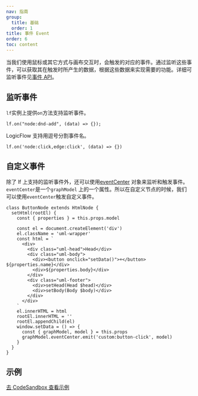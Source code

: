 ```yaml
---
nav: 指南
group:
  title: 基础
  order: 1
title: 事件 Event
order: 6
toc: content
---
```


当我们使用鼠标或其它方式与画布交互时，会触发的对应的事件。通过监听这些事件，可以获取其在触发时所产生的数据，根据这些数据来实现需要的功能。详细可监听事件见[事件 API](../../api/eventCenter.zh.md)。

## 监听事件

`lf`实例上提供`on`方法支持监听事件。

```tsx | pure
lf.on("node:dnd-add", (data) => {});
```

LogicFlow 支持用逗号分割事件名。

```tsx | pure
lf.on('node:click,edge:click', (data) => {})
```

## 自定义事件

除了 lf 上支持的监听事件外，还可以使用[eventCenter](../../api/graphModel.zh.md#eventcenter)
对象来监听和触发事件。`eventCenter`是一个`graphModel`
上的一个属性。所以在自定义节点的时候，我们可以使用`eventCenter`触发自定义事件。

```tsx | pure
class ButtonNode extends HtmlNode {
  setHtml(rootEl) {
    const { properties } = this.props.model

    const el = document.createElement('div')
    el.className = 'uml-wrapper'
    const html = `
      <div>
        <div class="uml-head">Head</div>
        <div class="uml-body">
          <div><button onclick="setData()">+</button> ${properties.name}</div>
          <div>${properties.body}</div>
        </div>
        <div class="uml-footer">
          <div>setHead(Head $head)</div>
          <div>setBody(Body $body)</div>
        </div>
      </div>
    `
    el.innerHTML = html
    rootEl.innerHTML = ''
    rootEl.appendChild(el)
    window.setData = () => {
      const { graphModel, model } = this.props
      graphModel.eventCenter.emit('custom:button-click', model)
    }
  }
}
```

## 示例

<a href="https://codesandbox.io/embed/logicflow-step7-dpmgb?fontsize=14&hidenavigation=1&theme=dark&view=preview" target="_blank"> 去 CodeSandbox 查看示例</a>
